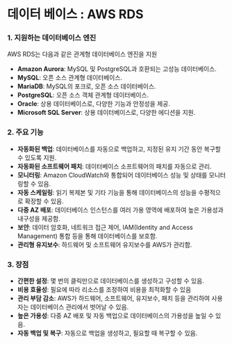 # 데이터 베이스 : AWS RDS

### 1. **지원하는 데이터베이스 엔진**

AWS RDS는 다음과 같은 관계형 데이터베이스 엔진을 지원

- **Amazon Aurora**: MySQL 및 PostgreSQL과 호환되는 고성능 데이터베이스.
- **MySQL**: 오픈 소스 관계형 데이터베이스.
- **MariaDB**: MySQL의 포크로, 오픈 소스 데이터베이스.
- **PostgreSQL**: 오픈 소스 객체 관계형 데이터베이스.
- **Oracle**: 상용 데이터베이스로, 다양한 기능과 안정성을 제공.
- **Microsoft SQL Server**: 상용 데이터베이스로, 다양한 에디션을 지원.

### 2. **주요 기능**

- **자동화된 백업**: 데이터베이스를 자동으로 백업하고, 지정된 유지 기간 동안 복구할 수 있도록 지원.
- **자동화된 소프트웨어 패치**: 데이터베이스 소프트웨어의 패치를 자동으로 관리.
- **모니터링**: Amazon CloudWatch와 통합되어 데이터베이스 성능 및 상태를 모니터링할 수 있음.
- **자동 스케일링**: 읽기 복제본 및 기타 기능을 통해 데이터베이스의 성능을 수평적으로 확장할 수 있음.
- **다중 AZ 배포**: 데이터베이스 인스턴스를 여러 가용 영역에 배포하여 높은 가용성과 내구성을 제공함.
- **보안**: 데이터 암호화, 네트워크 접근 제어, IAM(Identity and Access Management) 통합 등을 통해 데이터베이스를 보호함.
- **관리형 유지보수**: 하드웨어 및 소프트웨어 유지보수를 AWS가 관리함.

### 3. **장점**

- **간편한 설정**: 몇 번의 클릭만으로 데이터베이스를 생성하고 구성할 수 있음.
- **비용 효율성**: 필요에 따라 리소스를 조정하여 비용을 최적화할 수 있음
- **관리 부담 감소**: AWS가 하드웨어, 소프트웨어, 유지보수, 패치 등을 관리하여 사용자는 데이터베이스 관리에서 벗어날 수 있음.
- **높은 가용성**: 다중 AZ 배포 및 자동 백업으로 데이터베이스의 가용성을 높일 수 있음.
- **자동 백업 및 복구**: 자동으로 백업을 생성하고, 필요할 때 복구할 수 있음.